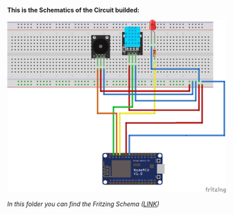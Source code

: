 
**This is the Schematics of the Circuit builded:**

![Circuit](https://github.com/edovio/TemperatureMonitor/blob/master/circuit/TemperatureMonitor.png "Circuit")

*In this folder you can find the Fritzing Schema ([LINK](https://github.com/edovio/TemperatureMonitor/blob/master/circuit/TemperatureMonitor_REV1.fzz))*
